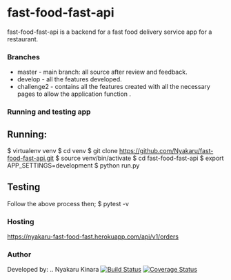 # fast-food-fast-api


fast-food-fast-api is a backend for a fast food delivery service app for a restaurant.


### Branches
* master - main branch: all source after review and feedback.
* develop - all the features developed.
* challenge2 - contains all the features created with all the necessary pages to allow the application function .

### Running and testing app
## Running:

$ virtualenv venv
$ cd venv
$ git clone https://github.com/Nyakaru/fast-food-fast-api.git
$ source venv/bin/activate
$ cd fast-food-fast-api
$ export APP_SETTINGS=development
$ python run.py

## Testing
Follow the above process then;
$ pytest -v

### Hosting
https://nyakaru-fast-food-fast.herokuapp.com/api/v1/orders

### Author
Developed by:
.. Nyakaru Kinara
[![Build Status](https://travis-ci.org/Nyakaru/fast-food-fast-api.svg?branch=develop)](https://travis-ci.org/Nyakaru/fast-food-fast-api)
[![Coverage Status](https://coveralls.io/repos/github/Nyakaru/fast-food-fast-api/badge.svg?branch=develop)](https://coveralls.io/github/Nyakaru/fast-food-fast-api?branch=develop)